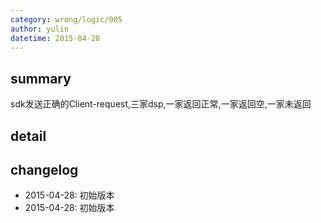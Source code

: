 ```yaml
---
category: wrong/logic/005
author: yulin 
datetime: 2015-04-28
---
```


## summary

sdk发送正确的Client-request,三家dsp,一家返回正常,一家返回空,一家未返回

## detail


## changelog

- 2015-04-28: 初始版本
- 2015-04-28: 初始版本